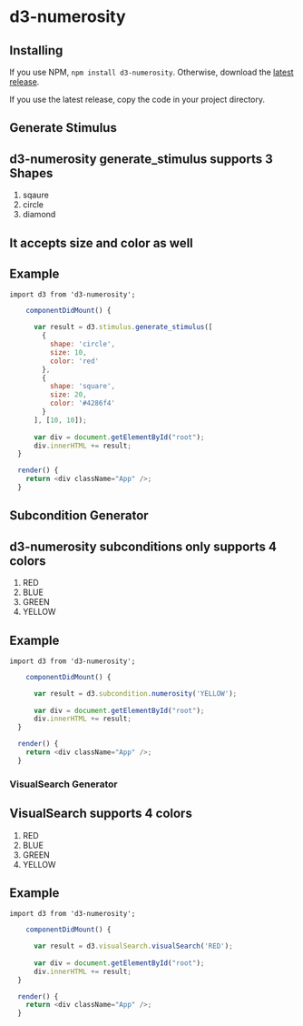 # d3-numerosity
## Installing

If you use NPM, `npm install d3-numerosity`. Otherwise, download the [latest release](https://github.com/d3/d3-numerosity/releases/latest).

If you use the latest release, copy the code in your project directory. 

## Generate Stimulus
## d3-numerosity generate_stimulus supports 3 Shapes
1. sqaure
2. circle
3. diamond

## It accepts size and color as well

## Example

`import d3 from 'd3-numerosity';`

```javascript
    componentDidMount() {

      var result = d3.stimulus.generate_stimulus([
        {
          shape: 'circle',
          size: 10,
          color: 'red'
        },
        {
          shape: 'square',
          size: 20,
          color: '#4286f4'
        }
      ], [10, 10]);
      
      var div = document.getElementById("root");
      div.innerHTML += result;
  }

  render() {
    return <div className="App" />;
  }
```



## Subcondition Generator
## d3-numerosity subconditions only supports 4 colors
1. RED
2. BLUE
3. GREEN
4. YELLOW

## Example

`import d3 from 'd3-numerosity';`

```javascript
    componentDidMount() {

      var result = d3.subcondition.numerosity('YELLOW');
      
      var div = document.getElementById("root");
      div.innerHTML += result;
  }

  render() {
    return <div className="App" />;
  }

```

### VisualSearch Generator

## VisualSearch supports 4 colors
1. RED
2. BLUE
3. GREEN
4. YELLOW

## Example

`import d3 from 'd3-numerosity';`

```javascript
    componentDidMount() {

      var result = d3.visualSearch.visualSearch('RED');
      
      var div = document.getElementById("root");
      div.innerHTML += result;
  }

  render() {
    return <div className="App" />;
  }

```


<!-- YOUR API DOCUMENTATION HERE. Use bold for symbols (such as constructor and method names) and italics for instances. See the other D3 modules for examples.

<a href="#numerosity" name="numerosity">#</a> <b>numerosity</b>()

Computes the answer to the ultimate question of life, the universe, and everything. -->
